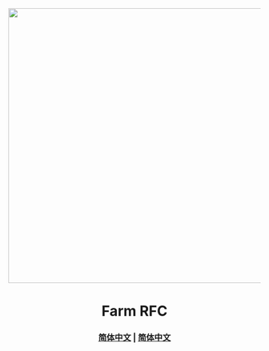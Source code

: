 <div align="center">
  <a href="https://github.com/farm-fe/farm">
  <img src="https://raw.githubusercontent.com/farm-fe/farm/main/assets/logo.png" width="550" />
  </a>
  <h1>Farm RFC</h1>
  <h3>
    <a href="https://github.com/farm-fe/rfcs/blob/main/rfcs/001-core-architecture/rfc.md">简体中文</a>   |
    <a href="https://github.com/farm-fe/rfcs/blob/main/rfcs/001-core-architecture/rfc.zh-CN.md">简体中文</a>  
  </h3>
  <br/>
</div>
